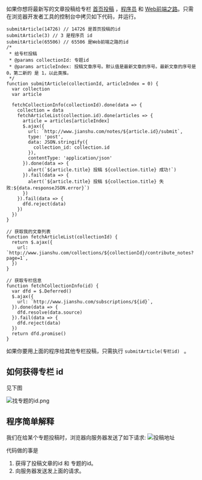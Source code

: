 如果你想将最新写的文章投稿给专栏 [首页投稿](http://www.jianshu.com/c/bDHhpK) ，[程序员](http://www.jianshu.com/c/NEt52a) 和 [Web前端之路](http://www.jianshu.com/c/f489ec955505)。只需在浏览器开发者工具的控制台中拷贝如下代码，并运行。
```
submitArticle(14726) // 14726 是首页投稿的id
submitArticle(3) // 3 是程序员 id
submitArticle(65506) // 65506 是Web前端之路的id
/*
 * 给专栏投稿
 * @params collectionId: 专题id
 * @params articleIndex: 投稿文章序号。默认值是最新文章的序号。最新文章的序号是 0，第二新的 是 1，以此类推。
 */
function submitArticle(collectionId, articleIndex = 0) {
  var collection
  var article

  fetchCollectionInfo(collectionId).done(data => {
    collection = data
    fetchArticleList(collection.id).done(articles => {
      article = articles[articleIndex]
      $.ajax({
        url: `http://www.jianshu.com/notes/${article.id}/submit`,
        type: 'post',
        data: JSON.stringify({
          collection_id: collection.id
        }),
        contentType: 'application/json'
      }).done(data => {
        alert(`${article.title} 投稿 ${collection.title} 成功!`)
      }).fail(data => {
        alert(`${article.title} 投稿 ${collection.title} 失败:${data.responseJSON.error}`)
      })
    }).fail(data => {
      dfd.reject(data)
    })
  })
}

// 获取我的文章列表
function fetchArticleList(collectionId) {
  return $.ajax({
    url: `http://www.jianshu.com/collections/${collectionId}/contribute_notes?page=1`,
  })
}

// 获取专栏信息
function fetchCollectionInfo(id) {
  var dfd = $.Deferred()
  $.ajax({
    url: `http://www.jianshu.com/subscriptions/${id}`,
  }).done(data => {
    dfd.resolve(data.source)
  }).fail(data => {
    dfd.reject(data)
  })
  return dfd.promise()
}
```

如果你要用上面的程序给其他专栏投稿，只需执行 `submitArticle(专栏id) ` 。

## 如何获得专栏 id
见下图

![找专题的id.png](http://upload-images.jianshu.io/upload_images/16777-913f2a36154cf316.png?imageMogr2/auto-orient/strip%7CimageView2/2/w/1240)


## 程序简单解释
我们在给某个专题投稿时，浏览器向服务器发送了如下请求:
![投稿地址](http://upload-images.jianshu.io/upload_images/16777-697f832f8f16adb1.png?imageMogr2/auto-orient/strip%7CimageView2/2/w/1240)

代码做的事是
1. 获得了投稿文章的id 和 专题的id。
1. 向服务器发送发上面的请求。
